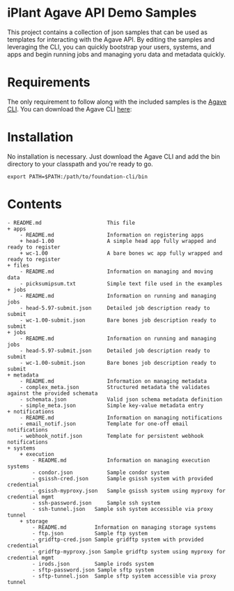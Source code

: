 iPlant Agave API Demo Samples
===================================================

This project contains a collection of json samples that can be used as templates for interacting with the Agave API. By editing the samples and leveraging the CLI, you can quickly bootstrap your users, systems, and apps and begin running jobs and managing yoru data and metadata quickly.


Requirements
=================

The only requirement to follow along with the included samples is the [Agave CLI](https://bitbucket.org/taccaci/foundation-cli "Agave CLI"). You can download the Agave CLI [here](https://bitbucket.org/taccaci/foundation-cli "Agave CLI"):

	
	
Installation
=================

No installation is necessary. Just download the Agave CLI and add the bin directory to your classpath and you're ready to go.

	export PATH=$PATH:/path/to/foundation-cli/bin
	

Contents
=================

	- README.md						This file
	+ apps
		- README.md					Information on registering apps
		+ head-1.00					A simple head app fully wrapped and ready to register
		+ wc-1.00					A bare bones wc app fully wrapped and ready to register
	+ files
		- README.md					Information on managing and moving data
		- picksumipsum.txt 			Simple text file used in the examples
	+ jobs
		- README.md					Information on running and managing jobs
		- head-5.97-submit.json		Detailed job description ready to submit
		- wc-1.00-submit.json		Bare bones job description ready to submit
	+ jobs
		- README.md					Information on running and managing jobs
		- head-5.97-submit.json		Detailed job description ready to submit
		- wc-1.00-submit.json		Bare bones job description ready to submit
	+ metadata
		- README.md					Information on managing metadata	
		- complex_meta.json			Structured metadata the validates against the provided schemata
		- schemata.json				Valid json schema metadata definition
		- simple_meta.json			Simple key-value metadata entry
	+ notifications
		- README.md					Information on managing notifications
		- email_notif.json			Template for one-off email notifications
		- webhook_notif.json		Template for persistent webhook notifications
	+ systems
		+ execution
			- README.md				Information on managing execution systems
			- condor.json			Sample condor system
			- gsissh-cred.json 		Sample gsissh system with provided credential
			- gsissh-myproxy.json 	Sample gsissh system using myproxy for credential mgmt
			- ssh-password.json 	Sample ssh system
			- ssh-tunnel.json	Sample ssh system accessible via proxy tunnel
		+ storage
			- README.md			Information on managing storage systems
			- ftp.json			Sample ftp system
			- gridftp-cred.json Sample gridftp system with provided credential
			- gridftp-myproxy.json Sample gridftp system using myproxy for credential mgmt
			- irods.json		Sample irods system
			- sftp-password.json Sample sftp system
			- sftp-tunnel.json	Sample sftp system accessible via proxy tunnel
		
		
